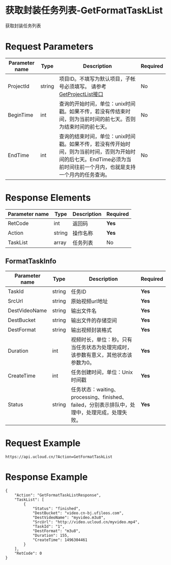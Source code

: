 # 获取封装任务列表-GetFormatTaskList

获取封装任务列表

# Request Parameters
|Parameter name|Type|Description|Required|
|---|---|---|---|
|ProjectId|string|项目ID。不填写为默认项目，子帐号必须填写。 请参考[GetProjectList接口](../summary/get_project_list.html)|No|
|BeginTime|int|查询的开始时间，单位：unix时间戳。如果不传，若没有传结束时间，则为当前时间的前七天。否则为结束时间的前七天。|No|
|EndTime|int|查询的结束时间，单位：unix时间戳。如果不传，若没有传开始时间，则为当前时间，否则为开始时间的后七天。EndTime必须为当前时间往前一个月内，也就是支持一个月内的任务查询。|No|

# Response Elements
|Parameter name|Type|Description|Required|
|---|---|---|---|
|RetCode|int|返回码|**Yes**|
|Action|string|操作名称|**Yes**|
|TaskList|array|任务列表|No|

## FormatTaskInfo
|Parameter name|Type|Description|Required|
|---|---|---|---|
|TaskId|string|任务ID|**Yes**|
|SrcUrl|string|原始视频url地址|**Yes**|
|DestVideoName|string|输出文件名|**Yes**|
|DestBucket|string|输出文件的存储空间|**Yes**|
|DestFormat|string|输出视频封装格式|**Yes**|
|Duration|int|视频时长，单位：秒。只有当任务状态为处理完成时，该参数有意义，其他状态该参数为0。|**Yes**|
|CreateTime|int|任务创建时间，单位：Unix时间戳|**Yes**|
|Status|string|任务状态：waiting、processing、finished、failed，分别表示排队中，处理中，处理完成，处理失败。|**Yes**|

# Request Example
```
https://api.ucloud.cn/?Action=GetFormatTaskList
```

# Response Example
```
{
    "Action": "GetFormatTaskListResponse", 
    "TaskList": [
        {
            "Status": "finished", 
            "DestBucket": "video.cn-bj.ufileos.com", 
            "DestVideoName": "myvideo.m3u8", 
            "SrcUrl": "http://video.ucloud.cn/myvideo.mp4", 
            "TaskId": "1", 
            "DestFormat": "m3u8", 
            "Duration": 155, 
            "CreateTime": 1496304461
        }
    ], 
    "RetCode": 0
}
```

